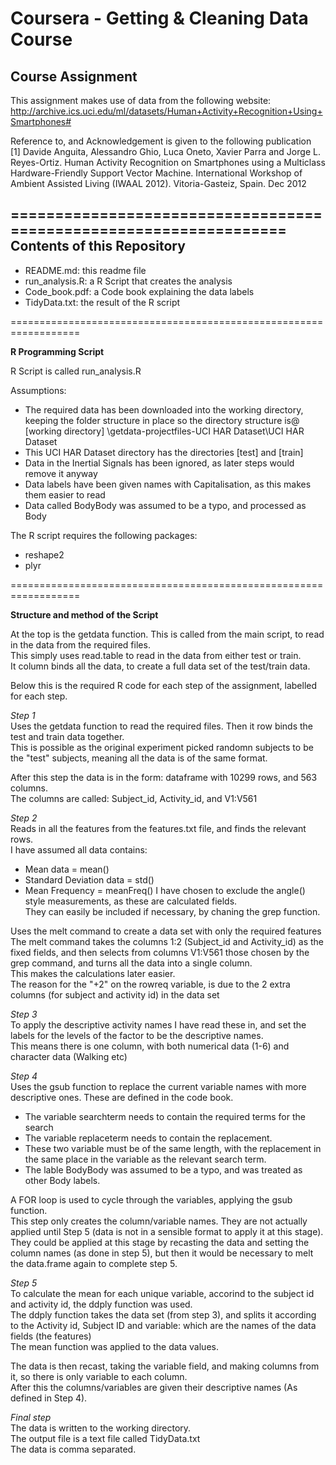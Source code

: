 
Coursera - Getting & Cleaning Data Course
=========================================
Course Assignment
-----------------

This assignment makes use of data from the following website:  
http://archive.ics.uci.edu/ml/datasets/Human+Activity+Recognition+Using+Smartphones#

Reference to, and Acknowledgement is given to the following publication  
[1] Davide Anguita, Alessandro Ghio, Luca Oneto, Xavier Parra and Jorge L. Reyes-Ortiz. Human Activity Recognition on Smartphones using a Multiclass Hardware-Friendly Support Vector Machine. International Workshop of Ambient Assisted Living (IWAAL 2012). Vitoria-Gasteiz, Spain. Dec 2012

==================================================================
Contents of this Repository
---------------------------

* README.md: this readme file
* run_analysis.R: a R Script that creates the analysis
* Code_book.pdf: a Code book explaining the data labels
* TidyData.txt: the result of the R script

==================================================================

**R Programming Script**

R Script is called run_analysis.R

Assumptions:
- The required data has been downloaded into the working directory, keeping the folder structure in place so the directory structure is@ [working directory] \getdata-projectfiles-UCI HAR Dataset\UCI HAR Dataset
- This UCI HAR Dataset directory has the directories [test] and [train]
- Data in the Inertial Signals has been ignored, as later steps would remove it anyway
- Data labels have been given names with Capitalisation, as this makes them easier to read
- Data called BodyBody was assumed to be a typo, and processed as Body

The R script requires the following packages:
- reshape2
- plyr

==================================================================

**Structure and method of the Script**

At the top is the getdata function. This is called from the main script, to read in the data from the required files.  
This simply uses read.table to read in the data from either test or train.  
It column binds all the data, to create a full data set of the test/train data.  

Below this is the required R code for each step of the assignment, labelled for each step. 

*Step 1*  
Uses the getdata function to read the required files. Then it row binds the test and train data together.  
This is possible as the original experiment picked randomn subjects to be the "test" subjects, meaning all the data is of the same format.  

After this step the data is in the form: dataframe with 10299 rows, and 563 columns.  
The columns are called: Subject_id, Activity_id, and V1:V561  

*Step 2*  
Reads in all the features from the features.txt file, and finds the relevant rows.  
I have assumed all data contains:  
- Mean data = mean() 
- Standard Deviation data = std()
- Mean Frequency = meanFreq()
I have chosen to exclude the angle() style measurements, as these are calculated fields.  
They can easily be included if necessary, by chaning the grep function.

Uses the melt command to create a data set with only the required features  
The melt command takes the columns 1:2 (Subject_id and Activity_id) as the fixed fields, and then selects from columns V1:V561 those chosen by the grep command, and turns all the data into a single column.  
This makes the calculations later easier.  
The reason for the "+2" on the rowreq variable, is due to the 2 extra columns (for subject and activity id) in the data set

*Step 3*  
To apply the descriptive activity names I have read these in, and set the labels for the levels of the factor to be the descriptive names.  
This means there is one column, with both numerical data (1-6) and character data (Walking etc)  

*Step 4*  
Uses the gsub function to replace the current variable names with more descriptive ones. These are defined in the code book.  
* The variable searchterm needs to contain the required terms for the search  
* The variable replaceterm needs to contain the replacement. 
* These two variable must be of the same length, with the replacement in the same place in the variable as the relevant search term. 
* The lable BodyBody was assumed to be a typo, and was treated as other Body labels.

A FOR loop is used to cycle through the variables, applying the gsub function.   
This step only creates the column/variable names. They are not actually applied until Step 5 (data is not in a sensible format to apply it at this stage). They could be applied at this stage by recasting the data and setting the column names (as done in step 5), but then it would be necessary to melt the data.frame again to complete step 5.  

*Step 5*  
To calculate the mean for each unique variable, accorind to the subject id and activity id, the ddply function was used.  
The ddply function takes the data set (from step 3), and splits it according to the Activity id, Subject ID and variable: which are the names of the data fields (the features)  
The mean function was applied to the data values.

The data is then recast, taking the variable field, and making columns from it, so there is only variable to each column.  
After this the columns/variables are given their descriptive names (As defined in Step 4).


*Final step*  
The data is written to the working directory.  
The output file is a text file called TidyData.txt  
The data is comma separated.   
